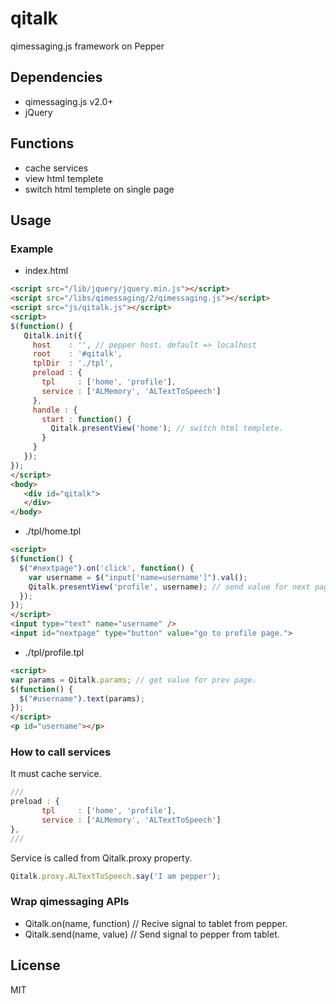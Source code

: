 # qitalk
qimessaging.js framework on Pepper

## Dependencies

- qimessaging.js v2.0+
- jQuery

## Functions

- cache services
- view html templete
- switch html templete on single page

## Usage

### Example

- index.html
```html
<script src="/lib/jquery/jquery.min.js"></script>
<script src="/libs/qimessaging/2/qimessaging.js"></script>
<script src="js/qitalk.js"></script>
<script>
$(function() {
   Qitalk.init({
     host    : '', // pepper host. default => localhost
     root    : '#qitalk',
     tplDir  : './tpl',
     preload : {
       tpl     : ['home', 'profile'],
       service : ['ALMemory', 'ALTextToSpeech']
     },
     handle : {
       start : function() {
         Qitalk.presentView('home'); // switch html templete.
       }
     }
   });
});
</script>
<body>
   <div id="qitalk">
   </div>
</body>
```

- ./tpl/home.tpl

```html
<script>
$(function() {
  $("#nextpage").on('click', function() {
    var username = $("input['name=username']").val();
    Qitalk.presentView('profile', username); // send value for next page.
  });
});
</script>
<input type="text" name="username" />
<input id="nextpage" type="button" value="go to profile page.">
```

- ./tpl/profile.tpl

```html
<script>
var params = Qitalk.params; // get value for prev page.
$(function() {
  $("#username").text(params);
});
</script>
<p id="username"></p>
```

### How to call services

It must cache service.
```javascript
///
preload : {
       tpl     : ['home', 'profile'],
       service : ['ALMemory', 'ALTextToSpeech']
},
///
```

Service is called from Qitalk.proxy property.
```javascript
Qitalk.proxy.ALTextToSpeech.say('I am pepper');
```

### Wrap qimessaging APIs

- Qitalk.on(name, function) // Recive signal to tablet from pepper.
- Qitalk.send(name, value) // Send signal to pepper from tablet.

## License

MIT



